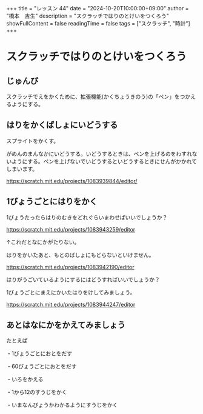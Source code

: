 +++
title = "レッスン 44"
date = "2024-10-20T10:00:00+09:00"
author = "橋本　吉生"
description = "スクラッチではりのとけいをつくろう"
showFullContent = false
readingTime = false
tags = ["スクラッチ", "時計"]
+++
# スクラッチではりのとけいをつくろう

## じゅんび

スクラッチでえをかくために、拡張機能(かくちょうきのう)の「ペン」をつかえるようにする。

## はりをかくばしょにいどうする

スプライトをかくす。

がめんのまんなかにいどうする。いどうするときは、ペンを上げるのをわすれないようにする。ペンを上げないでいどうするといどうするときにせんがかかれてしまいます。

https://scratch.mit.edu/projects/1083939844/editor/

## 1びょうごとにはりをかく

1びょうたったらはりのむきをどれぐらいまわせばいいでしょうか？

https://scratch.mit.edu/projects/1083943259/editor

↑これだとなにかがたりない。

はりをかいたあと、もとのばしょにもどらないといけません。

https://scratch.mit.edu/projects/1083942190/editor

はりがうごいているようにするにはどうすればいいでしょうか？

1びょうごとにまえにかいたはりをけしてみましょう。

https://scratch.mit.edu/projects/1083944247/editor

## あとはなにかをかえてみましょう

たとえば

・1びょうごとにおとをだす

・60びょうごとにおとをだす

・いろをかえる

・1から12のすうじをかく

・いまなんびょうかわかるようにすうじをかく